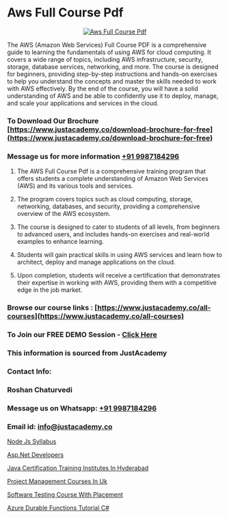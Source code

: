 # Aws Full Course Pdf

<p align="center">
  <a href="https://justacademy.co/course-detail/aws-training">
    <img src="https://justacademy.co/storage2/course_image/1710409956_course_image.webp" alt="Aws Full Course Pdf">
  </a>
</p>


The AWS (Amazon Web Services) Full Course PDF is a comprehensive guide to learning the fundamentals of using AWS for cloud computing. It covers a wide range of topics, including AWS infrastructure, security, storage, database services, networking, and more. The course is designed for beginners, providing step-by-step instructions and hands-on exercises to help you understand the concepts and master the skills needed to work with AWS effectively. By the end of the course, you will have a solid understanding of AWS and be able to confidently use it to deploy, manage, and scale your applications and services in the cloud. 
### To Download Our Brochure [https://www.justacademy.co/download-brochure-for-free](https://www.justacademy.co/download-brochure-for-free)
### Message us for more information [+91 9987184296](https://api.whatsapp.com/send?phone=919987184296)
1) The AWS Full Course Pdf is a comprehensive training program that offers students a complete understanding of Amazon Web Services (AWS) and its various tools and services.

2) The program covers topics such as cloud computing, storage, networking, databases, and security, providing a comprehensive overview of the AWS ecosystem.

3) The course is designed to cater to students of all levels, from beginners to advanced users, and includes hands-on exercises and real-world examples to enhance learning.

4) Students will gain practical skills in using AWS services and learn how to architect, deploy and manage applications on the cloud.

5) Upon completion, students will receive a certification that demonstrates their expertise in working with AWS, providing them with a competitive edge in the job market.

### Browse our course links : [https://www.justacademy.co/all-courses](https://www.justacademy.co/all-courses) 
### To Join our FREE DEMO Session - [Click Here](https://www.justacademy.co/register-for-course-demo)


### This information is sourced from JustAcademy
### Contact Info:
### Roshan Chaturvedi
### Message us on Whatsapp: [+91 9987184296](https://api.whatsapp.com/send?phone=919987184296)
### Email id: [info@justacademy.co](mailto:info@justacademy.co)
                
[Node Js Syllabus](https://www.linkedin.com/pulse/node-js-syllabus-justacademy-cupertino-v1clc?trackingId=bKu%2Bx%2BKYLXCEKo3Zv41oKg%3D%3D&lipi=urn%3Ali%3Apage%3Ad_flagship3_company_admin%3BgBhGnALRQwW8mE6l8mJTTg%3D%3D)

[Asp.Net Developers](https://www.linkedin.com/pulse/aspnet-developers-justacademy-san-jose-lxfqf?trackingId=8eqRCLtBjkaTbrBMiRkxYw%3D%3D&lipi=urn%3Ali%3Apage%3Ad_flagship3_company_admin%3BfImeOsNpR2eB0vaAt1OrTg%3D%3D)

[Java Certification Training Institutes In Hyderabad](https://medium.com/@ranemanish460/java-certification-training-institutes-in-hyderabad-4bae35e837cd)

[Project Management Courses In Uk](https://medium.com/@ranemanish460/project-management-courses-in-uk-988662bf55c4)

[Software Testing Course With Placement](https://justacademyin.github.io/justacademy/Software-Testing-Course-With-Placement)

[Azure Durable Functions Tutorial C#](https://justacademyin.github.io/justacademy/Azure-Durable-Functions-Tutorial-C#)

